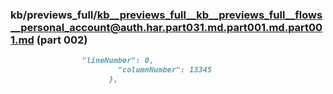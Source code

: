 ### kb/previews_full/kb__previews_full__kb__previews_full__flows__personal_account@auth.har.part031.md.part001.md.part001.md (part 002)

```md
                "lineNumber": 0,
                        "columnNumber": 13345
                      },
         
```

```
